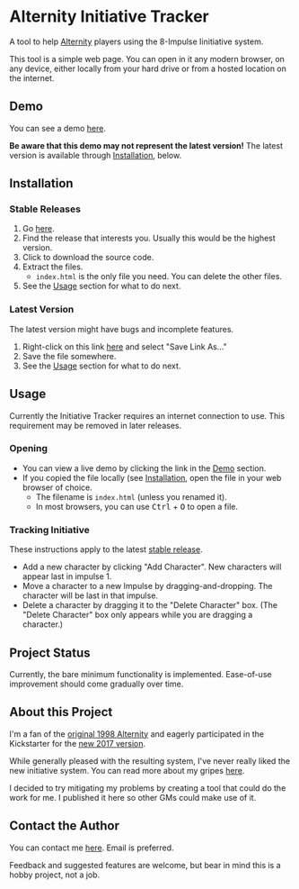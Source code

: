# Alternity Initiative Tracker

A tool to help [Alternity](http://www.sasquatchgamestudio.com/products/alternity/) players using the 8-Impulse Iinitiative system.

This tool is a simple web page. You can open in it any modern browser, on any device, either locally from your hard drive or from a hosted location on the internet.

## Demo

You can see a demo [here](http://members.iinet.net.au/~nichevo/alternity-initiative-tracker/).

__Be aware that this demo may not represent the latest version!__ The latest version is available through [Installation](#installation), below.

## Installation

### Stable Releases

1. Go [here](https://github.com/d16-nichevo/alternity-initiative-tracker/releases).
1. Find the release that interests you. Usually this would be the highest version.
1. Click to download the source code.
1. Extract the files.
   * `index.html` is the only file you need. You can delete the other files.
1. See the [Usage](#usage) section for what to do next.

### Latest Version

The latest version might have bugs and incomplete features.

1. Right-click on this link [here](https://github.com/d16-nichevo/alternity-initiative-tracker/raw/master/index.html) and select "Save Link As..."
2. Save the file somewhere.
3. See the [Usage](#usage) section for what to do next.

## Usage

Currently the Initiative Tracker requires an internet connection to use. This requirement may be removed in later releases.

### Opening

* You can view a live demo by clicking the link in the [Demo](#demo) section.
* If you copied the file locally (see [Installation](#installation), open the file in your web browser of choice.
  * The filename is `index.html` (unless you renamed it).
  * In most browsers, you can use <kbd>Ctrl</kbd> + <kbd>O</kbd> to open a file.

### Tracking Initiative

These instructions apply to the latest [stable release](#stable-releases).

* Add a new character by clicking "Add Character". New characters will appear last in impulse 1.
* Move a character to a new Impulse by dragging-and-dropping. The character will be last in that impulse.
* Delete a character by dragging it to the "Delete Character" box. (The "Delete Character" box only appears while you are dragging a character.)

## Project Status

Currently, the bare minimum functionality is implemented. Ease-of-use improvement should come gradually over time.

## About this Project

I'm a fan of the [original 1998 Alternity](https://en.wikipedia.org/wiki/Alternity) and eagerly participated in the Kickstarter for the [new 2017 version](https://www.kickstarter.com/projects/sasquatchgamestudio/alternity-2017-a-science-fiction-roleplaying-game).

While generally pleased with the resulting system, I've never really liked the new initiative system. You can read more about my gripes [here](https://www.reddit.com/r/Alternity2018/comments/9n97cx).

I decided to try mitigating my problems by creating a tool that could do the work for me. I published it here so other GMs could make use of it.

## Contact the Author

You can contact me [here](http://deck16.net/contact). Email is preferred.

Feedback and suggested features are welcome, but bear in mind this is a hobby project, not a job.